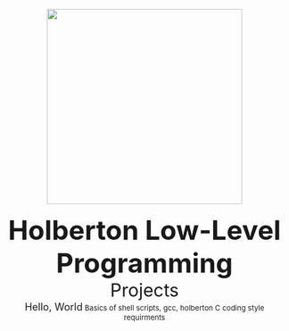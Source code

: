 <p align="center">
  <img src="https://www.holbertonschool.com/assets/holberton-logo-1cc451260ca3cd297def53f2250a9794810667c7ca7b5fa5879a569a457bf16f.png" width="350\
"/>
<br>
<br>
<font size="8" align="left"><b>Holberton Low-Level Programming</b></font>
<br>
<font size="6">Projects</font>
<br>
<font size="4">Hello, World</font>
<font size="2">Basics of shell scripts, gcc, holberton C coding style requirments</font>